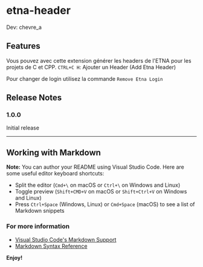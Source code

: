 # etna-header

Dev: chevre_a

## Features

Vous pouvez avec cette extension générer les headers de l'ETNA pour les projets de C et CPP.
`CTRL+C H`: Ajouter un Header (Add Etna Header)

Pour changer de login utilisez la commande `Remove Etna Login`

## Release Notes

### 1.0.0

Initial release

-----------------------------------------------------------------------------------------------------------

## Working with Markdown

**Note:** You can author your README using Visual Studio Code.  Here are some useful editor keyboard shortcuts:

* Split the editor (`Cmd+\` on macOS or `Ctrl+\` on Windows and Linux)
* Toggle preview (`Shift+CMD+V` on macOS or `Shift+Ctrl+V` on Windows and Linux)
* Press `Ctrl+Space` (Windows, Linux) or `Cmd+Space` (macOS) to see a list of Markdown snippets

### For more information

* [Visual Studio Code's Markdown Support](http://code.visualstudio.com/docs/languages/markdown)
* [Markdown Syntax Reference](https://help.github.com/articles/markdown-basics/)

**Enjoy!**
